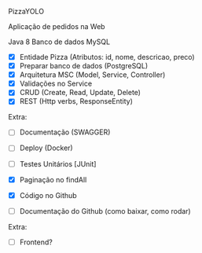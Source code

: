 PizzaYOLO

Aplicação de pedidos na Web

Java 8
Banco de dados MySQL

- [x] Entidade Pizza (Atributos: id, nome, descricao, preco)
- [x] Preparar banco de dados (PostgreSQL)
- [x] Arquitetura MSC (Model, Service, Controller)
- [x] Validações no Service
- [x] CRUD (Create, Read, Update, Delete)
- [x] REST (Http verbs, ResponseEntity)

Extra:
- [ ] Documentação (SWAGGER)
- [ ] Deploy (Docker)
- [ ] Testes Unitários [JUnit]
- [x] Paginação no findAll

- [x] Código no Github
- [ ] Documentação do Github (como baixar, como rodar)

Extra:
- [ ] Frontend?
